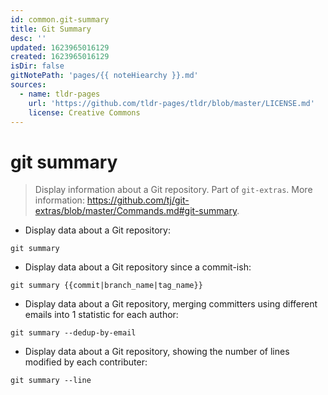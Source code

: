 ```yaml
---
id: common.git-summary
title: Git Summary
desc: ''
updated: 1623965016129
created: 1623965016129
isDir: false
gitNotePath: 'pages/{{ noteHiearchy }}.md'
sources:
  - name: tldr-pages
    url: 'https://github.com/tldr-pages/tldr/blob/master/LICENSE.md'
    license: Creative Commons
---
```

# git summary

> Display information about a Git repository.
> Part of `git-extras`.
> More information: <https://github.com/tj/git-extras/blob/master/Commands.md#git-summary>.

- Display data about a Git repository:

`git summary`

- Display data about a Git repository since a commit-ish:

`git summary {{commit|branch_name|tag_name}}`

- Display data about a Git repository, merging committers using different emails into 1 statistic for each author:

`git summary --dedup-by-email`

- Display data about a Git repository, showing the number of lines modified by each contributer:

`git summary --line`

